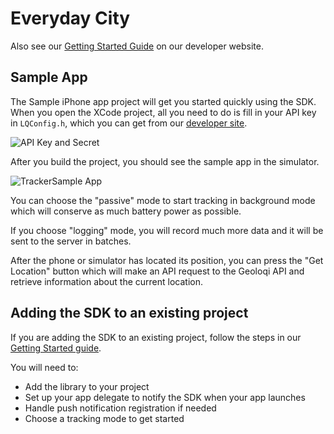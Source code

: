 Everyday City
=============



Also see our [Getting Started Guide](https://developers.geoloqi.com/ios/getting-started) on our developer website.


Sample App
----------

The Sample iPhone app project will get you started quickly using the SDK. When you open the XCode project, all you need to do is fill in your API key in `LQConfig.h`, which you can get from our [developer site](https://developers.geoloqi.com/get-an-api-key).

![API Key and Secret](https://developer-site-content.geoloqi.com/wiki/images/thumb/0/06/TrackerSample_set_your_api_key_and_secret.png/670px-TrackerSample_set_your_api_key_and_secret.png)

After you build the project, you should see the sample app in the simulator.

![TrackerSample App](https://developer-site-content.geoloqi.com/wiki/images/thumb/1/1f/TrackerSample_iPhone_App.png/280px-TrackerSample_iPhone_App.png)

You can choose the "passive" mode to start tracking in background mode which will conserve as much battery power as possible.

If you choose "logging" mode, you will record much more data and it will be sent to the server in batches. 

After the phone or simulator has located its position, you can press the "Get Location" button which will make an API request to the Geoloqi API and retrieve information about the current location.


Adding the SDK to an existing project
-------------------------------------

If you are adding the SDK to an existing project, follow the steps in our [Getting Started guide](https://developers.geoloqi.com/ios/getting-started).

You will need to:

* Add the library to your project
* Set up your app delegate to notify the SDK when your app launches
* Handle push notification registration if needed
* Choose a tracking mode to get started

